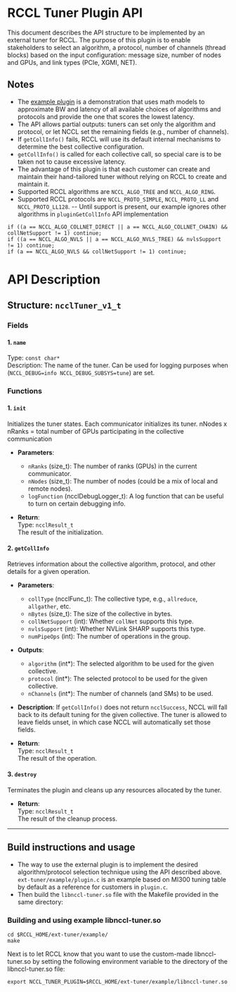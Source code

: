 # RCCL Tuner Plugin API 

This document describes the API structure to be implemented by an external tuner for RCCL. The purpose of this plugin is to enable stakeholders to select an algorithm, a protocol, number of channels (thread blocks) based on the input configuration: message size, number of nodes and GPUs, and link types (PCIe, XGMI, NET).

## Notes
- The [example plugin](example/plugin.c) is a demonstration that uses math models to approximate BW and latency of all available choices of algorithms and protocols and provide the one that scores the lowest latency.
- The API allows partial outputs: tuners can set only the algorithm and protocol, or let NCCL set the remaining fields (e.g., number of channels).
- If `getCollInfo()` fails, RCCL will use its default internal mechanisms to determine the best collective configuration.
- `getCollInfo()` is called for each collective call, so special care is to be taken not to cause excessive latency.
- The advantage of this plugin is that each customer can create and maintain their hand-tailored tuner without relying on RCCL to create and maintain it.
- Supported RCCL algorithms are `NCCL_ALGO_TREE` and `NCCL_ALGO_RING`.
- Supported RCCL protocols are `NCCL_PROTO_SIMPLE`, `NCCL_PROTO_LL` and `NCCL_PROTO_LL128`.
-- Until support is present, our example ignores other algorithms in `pluginGetCollInfo` API implementation
```
if ((a == NCCL_ALGO_COLLNET_DIRECT || a == NCCL_ALGO_COLLNET_CHAIN) && collNetSupport != 1) continue;
if ((a == NCCL_ALGO_NVLS || a == NCCL_ALGO_NVLS_TREE) && nvlsSupport != 1) continue;
if (a == NCCL_ALGO_NVLS && collNetSupport != 1) continue;
```
# API Description 
## Structure: `ncclTuner_v1_t`

### Fields

#### 1. `name`
  Type: `const char*`  
  Description: The name of the tuner. Can be used for logging purposes when (`NCCL_DEBUG=info NCCL_DEBUG_SUBSYS=tune`) are set.

### Functions

#### 1. `init`

Initializes the tuner states. Each communicator initializes its tuner. nNodes x nRanks = total number of GPUs participating in the collective communication

- **Parameters**:
  - `nRanks` (size_t): The number of ranks (GPUs) in the current communicator.
  - `nNodes` (size_t): The number of nodes (could be a mix of local and remote nodes).
  - `logFunction` (ncclDebugLogger_t): A log function that can be useful to turn on certain debugging info.

- **Return**:  
  Type: `ncclResult_t`  
  The result of the initialization.

#### 2. `getCollInfo`

Retrieves information about the collective algorithm, protocol, and other details for a given operation.

- **Parameters**:
  - `collType` (ncclFunc_t): The collective type, e.g., `allreduce`, `allgather`, etc.
  - `nBytes` (size_t): The size of the collective in bytes.
  - `collNetSupport` (int): Whether `collNet` supports this type.
  - `nvlsSupport` (int): Whether NVLink SHARP supports this type.
  - `numPipeOps` (int): The number of operations in the group.
  
- **Outputs**:
  - `algorithm` (int*): The selected algorithm to be used for the given collective.
  - `protocol` (int*): The selected protocol to be used for the given collective.
  - `nChannels` (int*): The number of channels (and SMs) to be used.
  
- **Description**:
  If `getCollInfo()` does not return `ncclSuccess`, NCCL will fall back to its default tuning for the given collective. The tuner is allowed to leave fields unset, in which case NCCL will automatically set those fields.

- **Return**:  
  Type: `ncclResult_t`  
  The result of the operation.

#### 3. `destroy`

Terminates the plugin and cleans up any resources allocated by the tuner.

- **Return**:  
  Type: `ncclResult_t`  
  The result of the cleanup process.

---


## Build instructions and usage

- The way to use the external plugin is to implement the desired algorithm/protocol selection technique using the API described above. `ext-tuner/example/plugin.c` is an example based on MI300 tuning table by default as a reference for customers in `plugin.c`.
- Then build the `libnccl-tuner.so` file with the Makefile provided in the same directory:

### Building and using example libnccl-tuner.so
```
cd $RCCL_HOME/ext-tuner/example/ 
make
```
Next is to let RCCL know that you want to use the custom-made libnccl-tuner.so by setting the following environment variable to the directory of the libnccl-tuner.so file:

```
export NCCL_TUNER_PLUGIN=$RCCL_HOME/ext-tuner/example/libnccl-tuner.so
```

